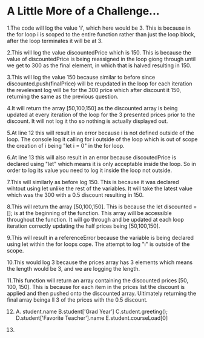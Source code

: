 # A Little More of a Challenge...

1.The code will log the value 'i', which here would be 3. This is because in the for loop i is scoped to the entire function rather than just the loop block, after the loop terminates it will be at 3.

2.This will log the value discountedPrice which is 150. This is because the value of discountedPrice is being reassigned in the loop giong through until we get to 300 as the final element, in which that is halved resulting in 150.

3.This will log the value 150 because similar to before since discounted.push(finalPrice) will be reupdated in the loop for each iteration the revelevant log will be for the 300 price which after discount it 150, returning the same as the previous question.

4.It will return the array [50,100,150] as the discounted array is being updated at every iteration of the loop for the 3 presented prices prior to the discount. It will not log it tho so nothing is actually displayed out.

5.At line 12 this will result in an error because i is not defined outside of the loop. The console log it calling for i outside of the loop which is out of scope the creation of i being "let i = 0" in the for loop.

6.At line 13 this will also result in an error because discoutedPrice is declared using "let" which means it is only acceptable inside the loop. So in order to log its value you need to log it inside the loop not outside.

7.This will similarly as before log 150. This is because it was declared wihtout using let unlike the rest of the variables. It will take the latest value which was the 300 with a 0.5 discount resulting in 150.

8.This will return the array [50,100,150]. This is because the let discounted = []; is at the beginning of the function. This array will be accessible throughout the function. It will go through and be updated at each loop iteration correctly updating the half prices being [50,100,150].

9.This will result in a referenceError because the variable is being declared using let within the for loops cope. The attempt to log "i" is outside of the scope.

10.This would log 3 because the prices array has 3 elements which means the length would be 3, and we are logging the length.

11.This function will return an array containing the discounted prices [50, 100, 150]. This is because for each item in the prices list the discount is applied and then pushed onto the discounted array. Ultimately returning the final array beinga ll 3 of the prices with the 0.5 discount.

12. A. student.name B.student['Grad Year'] C.student.greeting(); D.student['Favorite Teacher'].name E.student.courseLoad[0]

13.
